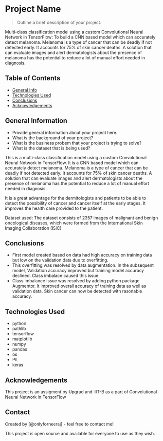 # Project Name
> Outline a brief description of your project.

Multi-class classification model using a custom Convolutional Neural Network in TensorFlow: To build a CNN based model which can accurately detect melanoma. Melanoma is a type of cancer that can be deadly if not detected early. It accounts for 75% of skin cancer deaths. A solution that can evaluate images and alert dermatologists about the presence of melanoma has the potential to reduce a lot of manual effort needed in diagnosis.

## Table of Contents
* [General Info](#general-information)
* [Technologies Used](#technologies-used)
* [Conclusions](#conclusions)
* [Acknowledgements](#acknowledgements)

<!-- You can include any other section that is pertinent to your problem -->

## General Information
- Provide general information about your project here.
- What is the background of your project?
- What is the business probem that your project is trying to solve?
- What is the dataset that is being used?

<!-- You don't have to answer all the questions - just the ones relevant to your project. -->

This is a multi-class classification model using a custom Convolutional Neural Network in TensorFlow. It is a CNN based model which can accurately detect melanoma. Melanoma is a type of cancer that can be deadly if not detected early. It accounts for 75% of skin cancer deaths. A solution that can evaluate images and alert dermatologists about the presence of melanoma has the potential to reduce a lot of manual effort needed in diagnosis.

It is a great advantage for the dermitologists and patients to be able to detect the possibility of cancer and cancer itself at the early stages. It improves the health care provided to the patient. 

Dataset used: The dataset consists of 2357 images of malignant and benign oncological diseases, which were formed from the International Skin Imaging Collaboration (ISIC)

## Conclusions
- First model created based on data had high accuracy on training data but low on the validation data due to overfitting. 
- This overfitting was resolved by data augmentation. In the subsequent model, Validation accuracy improved but training model accuracy declined. Class imbalace caused this issue.
- Class imbalance issue was resolved by adding python package Augmentor. It improved overall accuracy of training data as well as validation data. Skin cancer can now be detected with rasonable accuracy.

<!-- You don't have to answer all the questions - just the ones relevant to your project. -->


## Technologies Used

<!-- As the libraries versions keep on changing, it is recommended to mention the version of library used in this project -->

 - python
 - pathlib
 - tensorflow
 - matplotlib
 - numpy
 - pandas
 - os
 - PIL
 - keras


## Acknowledgements
This project is an assigment by Upgrad and IIIT-B as a part of Convolutional Neural Network in TensorFlow

## Contact
Created by [@onlyforneeraj] - feel free to contact me!

<!-- Optional -->
<!-- ## License -->
This project is open source and available for everyone to use as they wish.

<!-- You don't have to include all sections - just the one's relevant to your project --
